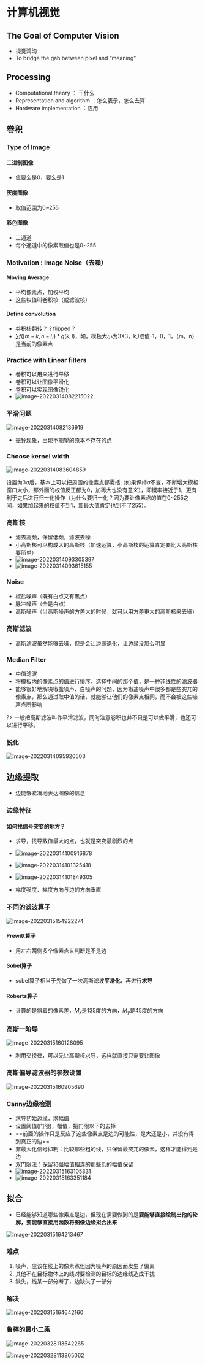 # 计算机视觉

## The Goal of Computer Vision

- 视觉鸿沟
- To bridge the gab between pixel and “meaning”

## Processing

- Computational theory ： 干什么
- Representation and algorithm ：怎么表示，怎么去算
- Hardware implementation ：应用

## 卷积

### Type of Image

#### 二进制图像

- 值要么是0，要么是1

#### 灰度图像

- 取值范围为0~255

#### 彩色图像

- 三通道
- 每个通道中的像素取值也是0~255

### Motivation : Image Noise（去噪）

#### Moving Average

- 平均像素点，加权平均
- 这些权值叫卷积核（或滤波核）

#### Define convolution

- 卷积核翻转？？flipped？
- $\sum f([m-k,n-l])*g(k,l)$，如，模板大小为3X3，k,l取值-1，0，1，（m，n）是当前的像素点

### Practice with Linear filters

- 卷积可以用来进行平移
- 卷积可以让图像平滑化
- 卷积可以实现图像锐化
- ![image-20220314082215022](https://gitee.com/y255413580/img/raw/master/noteimg/image-20220314082215022.png)

### 平滑问题

![image-20220314082136919](https://gitee.com/y255413580/img/raw/master/noteimg/image-20220314082136919.png)

- 振铃现象，出现不期望的原本不存在的点

### Choose kernel width

![image-20220314083604859](https://gitee.com/y255413580/img/raw/master/noteimg/image-20220314083604859.png)

设置为$3 \sigma$后，基本上可以把周围的像素点都囊括（如果保持$\sigma$不变，不断增大模板窗口大小，那外面的权值反正都为0，加再大也没有意义），即概率接近于1，更有利于之后进行归一化操作（为什么要归一化？因为要让像素点的值在0~255之间，如果加起来的权值不到1，那最大值肯定也到不了255）。

### 高斯核

- 滤去高频，保留低频，滤波去噪
- 小高斯核可以构成大的高斯核（加速运算，小高斯核的运算肯定要比大高斯核要简单）
- ![image-20220314093305397](https://gitee.com/y255413580/img/raw/master/noteimg/image-20220314093305397.png)
- ![image-20220314093615155](https://gitee.com/y255413580/img/raw/master/noteimg/image-20220314093615155.png)

### Noise

- 椒盐噪声（既有白点又有黑点）
- 脉冲噪声（全是白点）
- 高斯噪声（当高斯噪声的方差大的时候，就可以用方差更大的高斯核来去噪）

### 高斯滤波

- 高斯滤波虽然能够去噪，但是会让边缘退化，让边缘没那么明显

### Median Filter

- 中值滤波
- 将模板内的像素点的值进行排序，选择中间的那个值，是一种非线性的滤波器
- 能够很好地解决椒盐噪声、白噪声的问题，因为椒盐噪声中很多都是些突兀的像素点，那么通过取中值的话，就能够让他们的像素点相同，而不会被这些噪声点所影响

?> 一般把高斯滤波叫作平滑滤波，同时注意卷积也并不只是可以做平滑，也还可以进行平移。

### 锐化

![image-20220314095920503](https://gitee.com/y255413580/img/raw/master/noteimg/image-20220314095920503.png)

## 边缘提取

- 边能够紧凑地表达图像的信息

### 边缘特征

#### 如何找信号突变的地方？

- 求导，找导数值最大的点，也就是突变最剧烈的点

- ![image-20220314100916878](https://gitee.com/y255413580/img/raw/master/noteimg/image-20220314100916878.png)

- ![image-20220314101325418](https://gitee.com/y255413580/img/raw/master/noteimg/image-20220314101325418.png)

- ![image-20220314101849305](https://gitee.com/y255413580/img/raw/master/noteimg/image-20220314101849305.png)

- 梯度强度、梯度方向与边的方向垂直

### 不同的滤波算子

![image-20220315154922274](https://gitee.com/y255413580/img/raw/master/noteimg/image-20220315154922274.png)

#### Prewitt算子

- 用左右两侧多个像素点来判断是不是边

#### Sobel算子

- sobel算子相当于先做了一次高斯滤波**平滑化**，再进行**求导**

#### Roberts算子

- 计算的是斜着的像素差，$M_x$是135度的方向，$M_y$是45度的方向

### 高斯一阶导

![image-20220315160128095](https://gitee.com/y255413580/img/raw/master/noteimg/image-20220315160128095.png)

- 利用交换律，可以先让高斯核求导，这样就直接只需要让图像

### 高斯偏导滤波器的参数设置

![image-20220315160905690](https://gitee.com/y255413580/img/raw/master/noteimg/image-20220315160905690.png)

### Canny边缘检测

- 求导初始边缘，求幅值
- 设置阈值(门限)，幅值，把门限以下的去掉
- ==前面的操作只是反应了这些像素点是边的可能性，是大还是小，并没有得到真正的边==
- 非最大化信号抑制：比较那些粗的线，只保留最突兀的像素，这样才能得到是边
- 双门限法：保留和强幅值相连的那些低的幅值保留
- ![image-20220315163105331](https://gitee.com/y255413580/img/raw/master/noteimg/image-20220315163105331.png)
- ![image-20220315163351184](https://gitee.com/y255413580/img/raw/master/noteimg/image-20220315163351184.png)

## 拟合

- 已经能够知道哪些像素点是边，但现在需要做到的是**要能够直接绘制出他的轮廓，要能够直接用函数将图像边缘拟合出来**

![image-20220315164213467](https://gitee.com/y255413580/img/raw/master/noteimg/image-20220315164213467.png)

### 难点

1. 噪声，应该在线上的像素点但因为噪声的原因而发生了偏离
2. 其他不在目标物体上的线对要检测的目标的边缘线造成干扰
3. 缺失，线某一部分断了，边缺失了一部分

### 解决

![image-20220315164642160](https://gitee.com/y255413580/img/raw/master/noteimg/image-20220315164642160.png)

### 鲁棒的最小二乘

![image-20220328113542265](C:%5CUsers%5Cy2554%5CAppData%5CRoaming%5CTypora%5Ctypora-user-images%5Cimage-20220328113542265.png)

![image-20220328113805062](C:%5CUsers%5Cy2554%5CAppData%5CRoaming%5CTypora%5Ctypora-user-images%5Cimage-20220328113805062.png)